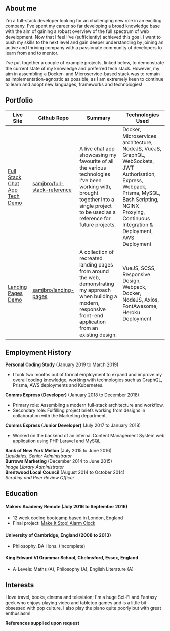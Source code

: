 ## About me

I'm a full-stack developer looking for an challenging new role in an exciting company. I've spent my career so far developing a broad knowledge base with the aim of gaining a robust overview of the full spectrum of web development. Now that I feel I've (sufficiently) achieved this goal, I want to push my skills to the next level and gain deeper understanding by joining an active and thriving company with a passionate community of developers to learn from and to mentor.

I've put together a couple of example projects, linked below, to demonstrate the current state of my knowledge and preferred tech stack. However, my aim in assembling a Docker- and Microservice-based stack was to remain as implementation-agnostic as possible, as I am extremely keen to continue to learn and adopt new languages, frameworks and technologies!

## Portfolio
|Live Site|Github Repo|Summary|Technologies Used|
|-------|-------------|---------|------------|
|[Full Stack Chat App Tech Demo](http://fullstack.sjbroughton.com) | [samjbro/full-stack-reference](https://github.com/samjbro/full-stack-reference) | A live chat app showcasing my favourite of all the various technologies I've been working with, brought together into a single project to be used as a reference for future projects. | Docker, Microservices architecture, NodeJS, VueJS, GraphQL, WebSockets, JWT Authorisation, Express, Webpack, Prisma, MySQL, Bash Scripting, NGINX Proxying, Continuous Integration & Deployment, AWS Deployment
|[Landing Pages Demo](http://landing-pages.sjbroughton.com) | [samjbro/landing-pages](https://github.com/samjbro/landing-pages) | A collection of recreated landing pages from around the web, demonstrating my approach when building a modern, responsive front-end application from an existing design. | VueJS, SCSS, Responsive Design, Webpack, Docker, NodeJS, Axios, FontAwesome, Heroku Deployment

## Employment History
**Personal Coding Study** (January 2019 to March 2019)
- I took two months out of formal employment to expand and improve my overall coding knowledge, working with technologies such as GraphQL, Prisma, AWS deployments and Kubernetes.

**Comms Express (Developer)** (January 2018 to December 2018)
- Primary role: Assembling a modern full-stack architecture and workflow.
- Secondary role: Fulfilling project briefs working from designs in collaboration with the Marketing department.

**Comms Express (Junior Developer)** (July 2017 to January 2018)
- Worked on the backend of an internal Content Management System web application using PHP Laravel and MySQL

**Bank of New York Mellon** (July 2015 to June 2016)    
*Liquidities, Senior Administrator*   
**Burrows Marketing** (December 2014 to June 2015)   
*Image Library Administrator*  
**Brentwood Local Council** (August 2014 to October 2014)   
*Scrutiny and Peer Review Officer*

## Education
#### Makers Academy Remote (July 2016 to September 2016)
- 12 week coding bootcamp based in London, England
- Final project: [Make It Stop! Alarm Clock](https://github.com/MakeItStop/task-based-alarm)
#### University of Cambridge, England (2008 to 2013)
- Philosophy, BA Hons. (Incomplete)
#### King Edward VI Grammar School, Chelmsford, Essex, England
- A-Levels: Maths (A), Philosophy (A), English Literature (A)

## Interests
I love travel, books, cinema and television; I'm a huge Sci-Fi and Fantasy geek who enjoys playing video and tabletop games and is a little bit obsessed with pop culture. I also play the piano quite poorly but with great enthusiasm!

**References supplied upon request**
